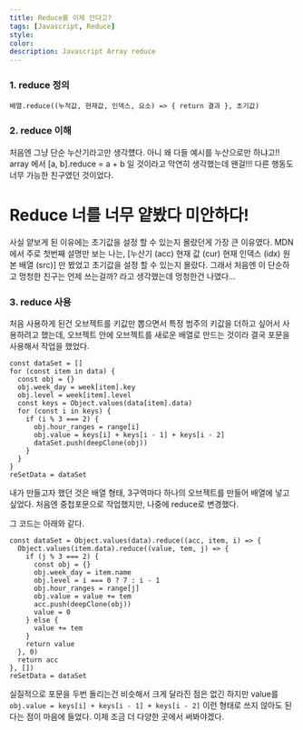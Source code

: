 ```yaml
---
title: Reduce를 이제 안다고?
tags: [Javascript, Reduce]
style: 
color: 
description: Javascript Array reduce
---
```



### 1. reduce 정의
`배열.reduce((누적값, 현재값, 인덱스, 요소) => { return 결과 }, 초기값)`

### 2. reduce 이해
처음엔 그냥 단순 누산기라고만 생각헀다.
아니 왜 다들 예시를 누산으로만 하냐고!!
array 에서 [a, b].reduce = a + b 일 것이라고 막연히 생각했는데
왠걸!!! 다른 행동도 너무 가능한 친구였던 것이었다.
# Reduce 너를 너무 얕봤다 미안하다!
사실 얕보게 된 이유에는 초기값을 설정 할 수 있는지 몰랐던게 가장 큰 이유였다.
MDN에서 주로 첫번째 설명만 보는 나는, [누산기 (acc) 현재 값 (cur) 현재 인덱스 (idx) 원본 배열 (src)] 만 봤었고 초기값을 설정 할 수 있는지 몰랐다.
그래서 처음엔 이 단순하고 멍청한 친구는 언제 쓰는걸까? 라고 생각했는데 멍청한건 나였다...

### 3. reduce 사용
처음 사용하게 된건 오브젝트를 키값만 뽑으면서 특정 범주의 키값을 더하고 싶어서 사용하려고 했는데, 오브젝트 안에 오브젝트를 새로운 배열로 만드는 것이라 결국 포문을 사용해서 작업을 했었다.

```
const dataSet = []
for (const item in data) {
  const obj = {}
  obj.week_day = week[item].key
  obj.level = week[item].level
  const keys = Object.values(data[item].data)
  for (const i in keys) {
    if (i % 3 === 2) {
      obj.hour_ranges = range[i]
      obj.value = keys[i] + keys[i - 1] + keys[i - 2]
      dataSet.push(deepClone(obj))
    }
  }
}
reSetData = dataSet
```
내가 만들고자 했던 것은 배열 형태, 3구역마다 하나의 오브젝트를 만들어 배열에 넣고 싶었다. 처음엔 중첩포문으로 작업했지만, 나중에 reduce로 변경했다.

그 코드는 아래와 같다.
```
const dataSet = Object.values(data).reduce((acc, item, i) => {
  Object.values(item.data).reduce((value, tem, j) => {
    if (j % 3 === 2) {
      const obj = {}
      obj.week_day = item.name
      obj.level = i === 0 ? 7 : i - 1
      obj.hour_ranges = range[j]
      obj.value = value += tem
      acc.push(deepClone(obj))
      value = 0
    } else {
      value += tem
    }
    return value
  }, 0)
  return acc
}, [])
reSetData = dataSet
```
실질적으로 포문을 두번 돌리는건 비슷해서 크게 달라진 점은 없긴 하지만
value를 `obj.value = keys[i] + keys[i - 1] + keys[i - 2]` 이런 형태로 쓰지 않아도 된다는 점이 마음에 들었다.
이제 조금 더 다양한 곳에서 써봐야겠다.

